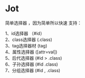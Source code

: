 Jot
===
 简单选择器 ，因为简单所以快速
  支持：    
 
 1、id选择器 （#id）<br>
 	2、class选择器 (.class)<br>
 	3、tag选择器材 (tag)<br>
 	4、属性选择器 ([attr=val])<br>
 	5、后代选择器 (#id > .class)<br>
 6、子孙选择器 (#id .class)<br>
 	7、分组选择器 (#id , .class)<br>
